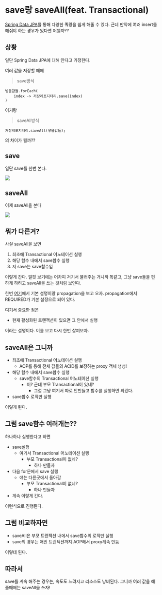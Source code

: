 # save랑 saveAll(feat. Transactional)

[Spring Data JPA](https://github.com/RyooChan/data-jpa)를 통해 다양한 쿼링을 쉽게 해줄 수 있다.
근데 만약에 여러 insert를 해줘야 하는 경우가 있다면 어쩔까??

## 상황

일단 Spring Data JPA에 대해 안다고 가정한다.

여러 값을 저장할 때에

> save방식

```
넣을값들.forEach(
    index -> 저장레포지터리.save(index)
)
```

이거랑

> saveAll방식

```
저장레포지터리.saveAll(넣을값들);
```

의 차이가 뭘까??

## save

일단 save를 한번 본다.

![](https://i.imgur.com/z8DXxgc.png)

## saveAll

이제 saveAll을 본다

![](https://i.imgur.com/rt75LiB.png)

## 뭐가 다른겨?

사실 saveAll을 보면

1. 최초에 Transactional 어노테이션 실행
2. 해당 함수 내에서 save함수 실행
3. 저 save는 save함수임

이렇게 간다.
얼핏 보기에는 어차피 저기서 불러주는 거니까 똑같고, 그냥 save들을 편하게 하려고 saveAll을 쓰는 것처럼 보인다.

한번 [여기](https://hello-backend.tistory.com/212)에서 기본 설명이랑 propagation을 보고 오자.
propagation에서 REQUIRED가 기본 설정으로 되어 있다.

여기서 중요한 점은

* 현재 활성화된 트랜잭션이 있으면 그 안에서 실행

이라는 설명이다.
이를 보고 다시 한번 살펴보자.

## saveAll은 그니까

* 최초에 Transactional 어노테이션 실행
    * AOP를 통해 전체 값들의 ACID를 보장하는 proxy 객체 생성!
* 해당 함수 내에서 save함수 실행
    * save함수의 Transactional 어노테이션 실행
        * 어? 근데 부모 Transactional이 있네?
            * 그럼 그냥 여기서 따로 안만들고 함수를 실행하면 되겠다.
* save함수 로직만 실행

이렇게 된다.

## 그럼 save함수 여러개는??

하나하나 실행한다고 하면

* save실행
    * 여기서 Transactional 어노테이션 실행
        * 부모 Transactional이 없네?
            * 하나 만들자
* 다음 for문에서 save 실행
    * 얘는 다른곳에서 돌아감
        * 부모 Transactional이 없네?
            * 하나 만들자
* 계속 이렇게 간다.

이런식으로 진행된다.

## 그럼 비교하자면

* saveAll은 부모 트랜잭션 내에서 save함수의 로직만 실행
* save의 경우는 매번 트랜잭션까지 AOP해서 proxy계속 만듬

이렇데 된다.

## 따라서

save를 계속 해주는 경우는, 속도도 느려지고 리소스도 낭비된다.
그니까 여러 값을 해줄때에는 saveAll을 쓰자!
